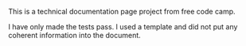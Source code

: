 This is a technical documentation page project from free code camp.

I have only made the tests pass. I used a template and did not put any coherent information into the document.